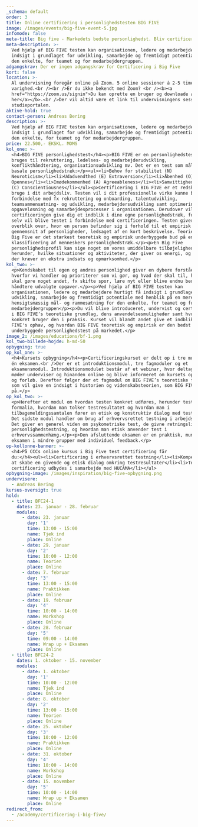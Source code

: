 ```yaml
---
_schema: default
order: 3
title: Online certificering i personlighedstesten BIG FIVE
image: /images/events/big-five-event-5.jpg
infomode: false
meta-title: Big five - Markedets bedste personlighedst. Bliv certificeret hos CCC.
meta-description: >-
  Ved hjælp af BIG FIVE testen kan organisationen, ledere og medarbejdere få
  indsigt i grundlaget for udvikling, samarbejde og fremtidigt potentiale for
  den enkelte, for teamet og for medarbejdergruppen.
adgangskrav: Der er ingen adgangskrav for Certificering i Big Five
kort: false
location: >-
  Al undervisning foregår online på Zoom. 5 online sessioner á 2-5 timers
  varighed.<br /><br />Er du ikke bekendt med Zoom? <br /><b><a
  href="https://zoom.us/signin">Du kan oprette en bruger og downloade appen
  her</a></b>.<br />Der vil altid være et link til undervisningens session på
  studieportalen.
aktive-hold: true
contact-person: Andreas Bering
description: >-
  Ved hjælp af BIG FIVE testen kan organisationen, ledere og medarbejdere få
  indsigt i grundlaget for udvikling, samarbejde og fremtidigt potentiale for
  den enkelte, for teamet og for medarbejdergruppen.
price: 22.500,- EKSKL. MOMS
kol_one: >-
  <h4>BIG FIVE personlighedstest</h4><p>BIG FIVE er en personlighedstest som
  bruges til rekruttering, ledelses- og medarbejderudvikling,
  konflikthåndtering, organisationsudvikling mv. Det er en test som måler fem
  basale personlighedstræk:</p><ul><li>Behov for stabilitet (N)
  Neuroticism</li><li>Udadvendthed (E) Extraversion</li><li>Åbenhed (O)
  Opennes</li><li>Imødekommenhed (A) Agreeableness</li><li>Samvittighedsfuldhed
  (C) Conscientiousnes</li></ul><p>Certificering i BIG FIVE er et redskab du kan
  bruge i dit arbejdsliv. Testen vil i dit professionelle virke kunne bruges i
  forbindelse med fx rekruttering og onboarding, talentudvikling,
  teamsammensætning- og udvikling, medarbejdersudvikling samt optimering af
  opgaveløsning og samarbejdesprocesser i organisationen. Derudover vil
  certificeringen give dig et indblik i dine egne personlighedstræk, fordi du
  selv vil blive testet i forbindelse med certificeringen. Testen giver et
  overblik over, hvor en person befinder sig i forhold til et empirisk
  gennemsnit af personligheder, ledsaget af en kort beskrivelse. Teorien om The
  Big Five er det stærkest teoretisk og empirisk underbyggede bud på en
  klassificering af menneskers personlighedstræk.</p><p>En Big Five
  personlighedsprofil kan sige noget om vores umiddelbare tilbøjeligheder,
  herunder, hvilke situationer og aktiviteter, der giver os energi, og hvilke
  der kræver en ekstra indsats og opmærksomhed.</p>
kol_two: >-
  <p>Kendskabet til egen og andres personlighed giver en dybere forståelse for,
  hvorfor vi handler og prioriterer som vi gør, og hvad der skal til, hvis vi
  skal gøre noget andet, fx skifte spor, lære nyt eller blive endnu bedre til at
  håndtere udvalgte opgaver.</p><p>Ved hjælp af BIG FIVE testen kan
  organisationen, ledere og medarbejdere hurtigt få indsigt i grundlaget for
  udvikling, samarbejde og fremtidigt potentiale med henblik på en mere
  hensigtsmæssig mål- og rammesætning for den enkelte, for teamet og for
  medarbejdergruppen</p><p>Du vil blive introduceret, undervist og certificeret
  i BIG FIVE’s teoretiske grundlag, dens anvendelsesmuligheder samt hvordan du
  konkret bruger den i praksis. Kurset vil blandt andet give et indblik I BIG
  FIVE's ophav, og hvordan BIG FIVE teoretisk og empirisk er den bedst
  underbyggede personlighedstest på markedet.</p>
image_2: /images/educations/bf-1.png
kol_two-billede-hojde: h-md-50
opbygning: true
op_kol_one: >-
  <h4>Kursets opbygning</h4><p>Certificeringskurset er delt op i tre moduler og
  én eksamen.<br />Der er et introduktionsmodul, tre fagmoduler og et
  eksamensmodul. Introduktionsmodulet består af et webinar, hvor deltagerne
  møder underviser og hinanden online og blive informeret om kursets opbygning
  og forløb. Derefter følger der et fagmodul om BIG FIVE’s teoretiske fundament,
  som vil give en indsigt i historien og videnskabsteorien, som BIG FIVE bygger
  på.</p>
op_kol_two: >-
  <p>Herefter et modul om hvordan testen konkret udføres, herunder testens
  formalia, hvordan man tolker testresultatet og hvordan man i
  tilbagemeldingssamtalen fører en etisk og konstruktiv dialog med testpersonen.
  Det sidste modul handler om brug af erhvervsrettet testning i arbejdslivet.
  Det giver en generel viden om psykometriske test, de givne retningslinjer for
  personlighedstestning, og hvordan man etisk anvender test i
  erhvervssammenhæng.</p><p>Den afsluttende eksamen er en praktisk, mundtlig
  eksamen i mindre grupper med individuel feedback.</p>
op-kollonne-banner: >-
  <h4>På CCCs online kursus i Big Five test certificering får
  du:</h4><ul><li>Certificering i erhvervsrettet testning</li><li>Kompetencer i
  at skabe en givende og etisk dialog omkring testresultater</li><li>Test
  certificering udbydes i samarbejde med HUCAMA</li></ul>
opbygning-image: /images/inspiration/big-five-opbygning.png
undervisere:
  - Andreas Bering
kursus-oversigt: true
hold:
  - title: BFC24-1
    dates: 23. januar - 28. februar
    modules:
      - date: 23. januar
        day: '1'
        time: 13:00 - 15:00
        name: Tjek ind
        place: Online
      - date: 29. januar
        day: '2'
        time: 10:00 - 12:00
        name: Teorien
        place: Online
      - date: 7. februar
        day: '3'
        time: 13:00 - 15:00
        name: Praktikken
        place: Online
      - date: 19. februar
        day: '4'
        time: 10:00 - 14:00
        name: Workshop
        place: Online
      - date: 28. februar
        day: '5'
        time: 09:00 - 14:00
        name: Wrap up + Eksamen
        place: Online
  - title: BFC24-2
    dates: 1. oktober - 15. november
    modules:
      - date: 1. oktober
        day: '1'
        time: 10:00 - 12:00
        name: Tjek ind
        place: Online
      - date: 8. oktober
        day: '2'
        time: 13:00 - 15:00
        name: Teorien
        place: Online
      - date: 25. oktober
        day: '3'
        time: 10:00 - 12:00
        name: Praktikken
        place: Online
      - date: 31. oktober
        day: '4'
        time: 10:00 - 14:00
        name: Workshop
        place: Online
      - date: 15. november
        day: '5'
        time: 10:00 - 14:00
        name: Wrap up + Eksamen
        place: Online
redirect_from:
  - /academy/certificering-i-big-five/
---
```


